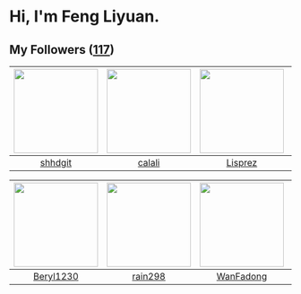 # Hi, I'm Feng Liyuan.

## My Followers ([117](https://github.com/SunRunAway?tab=followers))

| <img src="https://avatars.githubusercontent.com/u/11549583?v=4" width="150" height="150" /> | <img src="https://avatars.githubusercontent.com/u/15995588?v=4" width="150" height="150" /> | <img src="https://avatars.githubusercontent.com/u/14808551?v=4" width="150" height="150" /> | <img src="https://avatars.githubusercontent.com/u/38520451?v=4" width="150" height="150" /> |
| :-----------------------------------------------------------------------------------------: | :-----------------------------------------------------------------------------------------: | :-----------------------------------------------------------------------------------------: | :-----------------------------------------------------------------------------------------: |
|                            [shhdgit](https://github.com/shhdgit)                            |                             [calali](https://github.com/calali)                             |                            [Lisprez](https://github.com/Lisprez)                            |                           [jammyyao](https://github.com/jammyyao)                           |

| <img src="https://avatars.githubusercontent.com/u/23115833?v=4" width="150" height="150" /> | <img src="https://avatars.githubusercontent.com/u/20725525?v=4" width="150" height="150" /> | <img src="https://avatars.githubusercontent.com/u/10414494?v=4" width="150" height="150" /> | <img src="https://avatars.githubusercontent.com/u/26373840?v=4" width="150" height="150" /> |
| :-----------------------------------------------------------------------------------------: | :-----------------------------------------------------------------------------------------: | :-----------------------------------------------------------------------------------------: | :-----------------------------------------------------------------------------------------: |
|                          [Beryl1230](https://github.com/Beryl1230)                          |                            [rain298](https://github.com/rain298)                            |                          [WanFadong](https://github.com/WanFadong)                          |                           [royswale](https://github.com/royswale)                           |